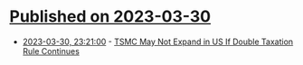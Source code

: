 # [Published on 2023-03-30](index.md)

* [2023-03-30, 23:21:00](https://soylentnews.org/article.pl?sid=23/03/30/1751236&from=rss) - [TSMC May Not Expand in US If Double Taxation Rule Continues](https://soylentnews.org/article.pl?sid=23/03/30/1751236&from=rss)
